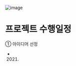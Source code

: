 
![image](https://user-images.githubusercontent.com/75825682/126065052-bc590c58-8df1-42dc-8676-a0379aa34465.png)

# 프로젝트 수행일정

① 아이디어 선정
* 2021. 
